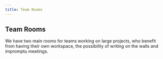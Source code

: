 ```yaml
---
title: Team Rooms
---
```

## Team Rooms

We have two main rooms for teams working on large projects, who benefit from having their own workspace, the possibility of writing on the walls and impromptu meetings.